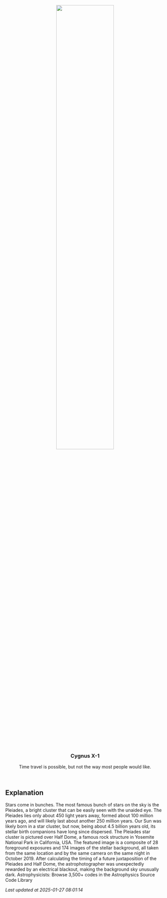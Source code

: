 <p align='center'>
    <img src='https://apod.nasa.gov/apod/image/2501/HalfPleiades_Venkatraman_960.jpg' width='60%' />
    <h3 align="center">Cygnus X-1</h3>
    <p align="center">Time travel is possible, but not the way most people would like.</p>
</p>
<br/>

Explanation
--
Stars come in bunches.  The most famous bunch of stars on the sky is the Pleiades, a bright cluster that can be easily seen with the unaided eye.  The Pleiades lies only about 450 light years away, formed about 100 million years ago, and will likely last about another 250 million years. Our Sun was likely born in a star cluster, but now, being about 4.5 billion years old, its stellar birth companions have long since dispersed. The Pleiades star cluster is pictured over Half Dome, a famous rock structure in Yosemite National Park in California, USA. The featured image is a composite of 28 foreground exposures and 174 images of the stellar background, all taken from the same location and by the same camera on the same night in October 2019. After calculating the timing of a future juxtaposition of the Pleiades and Half Dome, the astrophotographer was unexpectedly rewarded by an electrical blackout, making the background sky unusually dark.    Astrophysicists: Browse 3,500+ codes in the Astrophysics Source Code Library


*Last updated at 2025-01-27 08:01:14*
